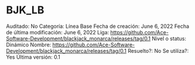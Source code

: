 # BJK_LB

Auditado: No
Categoría: Línea Base
Fecha de creación: June 6, 2022
Fecha de última modificación: June 6, 2022
Liga: https://github.com/Ace-Software-Development/blackjack_monarca/releases/tag/0.1
Nivel o status: Dinámico
Nombre: https://github.com/Ace-Software-Development/blackjack_monarca/releases/tag/0.1
Resuelto?: No
Se utiliza?: Yes
Última versión: 0.1